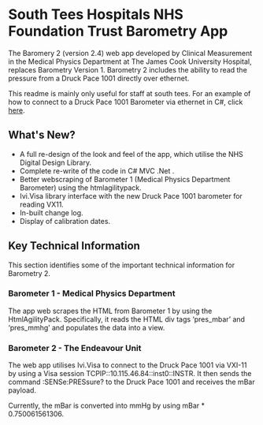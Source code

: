 # South Tees Hospitals NHS Foundation Trust Barometry App
The Baromery 2 (version 2.4) web app developed by Clinical Measurement in the Medical Physics Department at The James Cook University Hospital, replaces Barometry Version 1. Barometry 2 includes the ability to read the pressure from a Druck Pace 1001 directly over ethernet. 

This readme is mainly only useful for staff at south tees. For an example of how to connect to a Druck Pace 1001 Barometer via ethernet in C#, click [here](https://github.com/AndrewLSimpson/Druck1001Example/blob/main/readme.md).

## What's New?

-	A full re-design of the look and feel of the app, which utilise the NHS Digital Design Library.
-	Complete re-write of the code in C# MVC .Net .
-	Better webscraping of Barometer 1 (Medical Physics Department Barometer) using the htmlagilitypack.
-	Ivi.Visa library interface with the new Druck Pace 1001 barometer for reading VX11. 
-	In-built change log.
-	Display of calibration dates.

## Key Technical Information
This section identifies some of the important technical information for Barometry 2.
### Barometer 1 - Medical Physics Department
The app web scrapes the HTML from Barometer 1 by using the HtmlAgilityPack. Specifically, it reads the HTML div tags ‘pres_mbar’ and ‘pres_mmhg’ and populates the data into a view.
### Barometer 2 - The Endeavour Unit
The web app utilises Ivi.Visa to connect to the Druck Pace 1001 via VXI-11 by using a Visa session TCPIP::10.115.46.84::inst0::INSTR. It then sends the command :SENSe:PRESsure? to the Druck Pace 1001 and receives the mBar payload.

Currently, the mBar is converted into mmHg by using mBar * 0.750061561306. 
